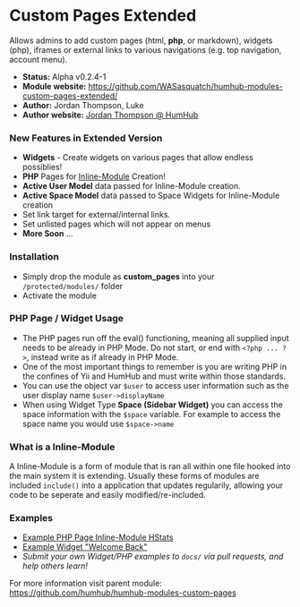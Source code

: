 Custom Pages Extended
============

Allows admins to add custom pages (html, **php**, or markdown), widgets (php), iframes or external links to various navigations (e.g. top navigation, account menu).

- __Status:__ Alpha v0.2.4-1
- __Module website:__ <https://github.com/WASasquatch/humhub-modules-custom-pages-extended/>
- __Author:__ Jordan Thompson, Luke
- __Author website:__ [Jordan Thompson @ HumHub](http://community.humhub.org)

### New Features in Extended Version

- **Widgets** - Create widgets on various pages that allow endless possiblies!
- **PHP** Pages for [Inline-Module](#php-page--widget-usage) Creation!
- **Active User Model** data passed for Inline-Module creation.
- **Active Space Model** data passed to Space Widgets for Inline-Module creation
- Set link target for external/internal links.
- Set unlisted pages which will not appear on menus
- **More Soon** ...

### Installation

- Simply drop the module as **custom_pages** into your `/protected/modules/` folder
- Activate the module

### PHP Page / Widget Usage

- The PHP pages run off the eval() functioning, meaning all supplied input needs to be already in PHP Mode. Do not start, or end with `<?php ... ?>`, instead write as if already in PHP Mode. 
- One of the most important things to remember is you are writing PHP in the confines of Yii and HumHub and must write within those standards. 
- You can use the object var `$user` to access user information such as the user display name `$user->displayName`
- When using Widget Type **Space (Sidebar Widget)** you can access the space information with the `$space` variable. For example to access the space name you would use `$space->name`

### What is a Inline-Module
A Inline-Module is a form of module that is ran all within one file hooked into the main system it is extending. Usually these forms of modules are included `include()` into a application that updates regularily, allowing your code to be seperate and easily modified/re-included.  

### Examples

- [Example PHP Page Inline-Module HStats](docs/example-hstats.md)
- [Example Widget "Welcome Back"](docs/widget-example-1.md)
- *Submit your own Widget/PHP examples to `docs/` via pull requests, and help others learn!*


For more  information visit parent module:
<https://github.com/humhub/humhub-modules-custom-pages>
